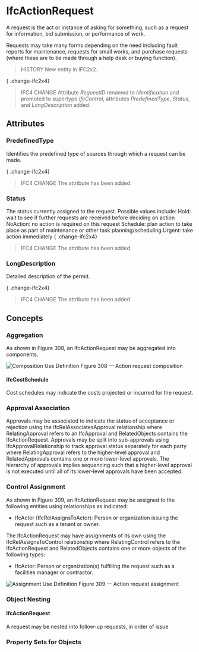 # IfcActionRequest

A request is the act or instance of asking for something, such as a request for information, bid submission, or performance of work.
<!-- end of short definition -->

Requests may take many forms depending on the need including fault reports for maintenance, requests for small works, and purchase requests (where these are to be made through a help desk or buying function).

> HISTORY New entity in IFC2x2.

{ .change-ifc2x4}
> IFC4 CHANGE Attribute _RequestID_ renamed to _Identification_ and promoted to supertype _IfcControl_, attributes _PredefinedType_, _Status_, and _LongDescription_ added.

## Attributes

### PredefinedType
Identifies the predefined type of sources through which a request can be made.

{ .change-ifc2x4}
> IFC4 CHANGE The attribute has been added.

### Status
The status currently assigned to the request. Possible values include:
Hold: wait to see if further requests are received before deciding on action
NoAction: no action is required on this request
Schedule: plan action to take place as part of maintenance or other task planning/scheduling
Urgent: take action immediately
{ .change-ifc2x4}
> IFC4 CHANGE The attribute has been added.

### LongDescription
Detailed description of the permit.

{ .change-ifc2x4}
> IFC4 CHANGE The attribute has been added.

## Concepts

### Aggregation

As shown in Figure 308, an IfcActionRequest may be aggregated into components.


![Composition Use Definition](../../../../figures/ifcactionrequest-composition.png)
Figure 308 — Action request composition

#### IfcCostSchedule

Cost schedules may indicate the costs projected or incurred for the request.

### Approval Association

Approvals may be associated to indicate the status of acceptance or rejection using the IfcRelAssociatesApproval relationship where RelatingApproval refers to an IfcApproval and RelatedObjects contains the IfcActionRequest. Approvals may be split into sub-approvals using IfcApprovalRelationship to track approval status separately for each party where RelatingApproval refers to the higher-level approval and RelatedApprovals contains one or more lower-level approvals. The hierarchy of approvals implies sequencing such that a higher-level approval is not executed until all of its lower-level approvals have been accepted.


### Control Assignment

As shown in Figure 309, an IfcActionRequest may be assigned to the following entities using relationships as indicated:


* IfcActor (IfcRelAssignsToActor): Person or organization issuing the request such as a tenant or owner.


The IfcActionRequest may have assignments of its own using the IfcRelAssignsToControl relationship where RelatingControl refers to the IfcActionRequest and RelatedObjects contains one or more objects of the following types:

* IfcActor: Person or organization(s) fulfilling the request such as a facilities manager or contractor.


![Assignment Use Definition](../../../../figures/ifcactionrequest-assignment.png)
Figure 309 — Action request assignment


### Object Nesting



#### IfcActionRequest

A request may be nested into follow-up requests, in order of issue

### Property Sets for Objects



